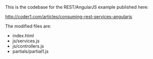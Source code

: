 This is the codebase for the REST/AngularJS example published here:

http://coder1.com/articles/consuming-rest-services-angularjs

The modified files are:

- index.html
- js/services.js
- js/controllers.js
- partials/partial1.js
